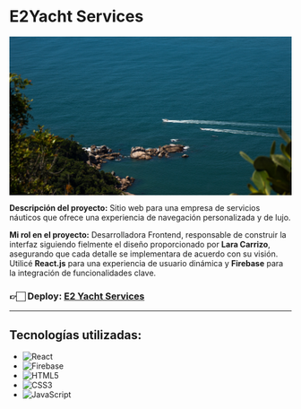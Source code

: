 # E2Yacht Services

<img align="center" src="./public/images/heroPc.jpg" alt="e2Yacht Services">

**Descripción del proyecto:** Sitio web para una empresa de servicios náuticos que ofrece una experiencia de navegación personalizada y de lujo.

**Mi rol en el proyecto:** Desarrolladora Frontend, responsable de construir la interfaz siguiendo fielmente el diseño proporcionado por **Lara Carrizo**, asegurando que cada detalle se implementara de acuerdo con su visión. Utilicé **React.js** para una experiencia de usuario dinámica y **Firebase** para la integración de funcionalidades clave.

<h3>👉🏻 <b>Deploy: <a href="https://e2yachtservices.com" target="_blank">E2 Yacht Services</a></b></h3>

---

## Tecnologías utilizadas:
- ![React](https://img.shields.io/badge/-React-61DAFB?style=flat&logo=react&logoColor=black)
- ![Firebase](https://img.shields.io/badge/-Firebase-FFCA28?style=flat&logo=firebase&logoColor=black)
- ![HTML5](https://img.shields.io/badge/-HTML5-E34F26?style=flat&logo=html5&logoColor=white)
- ![CSS3](https://img.shields.io/badge/-CSS3-1572B6?style=flat&logo=css3&logoColor=white)
- ![JavaScript](https://img.shields.io/badge/-JavaScript-F7DF1E?style=flat&logo=javascript&logoColor=black)